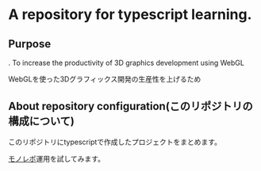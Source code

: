 # A repository for typescript learning.

## Purpose
. To increase the productivity of 3D graphics development using WebGL

WebGLを使った3Dグラフィックス開発の生産性を上げるため

## About repository configuration(このリポジトリの構成について)
このリポジトリにtypescriptで作成したプロジェクトをまとめます。

<a href="https://qiita.com/kohashi/items/88d39e2c8bb569d66524">モノレポ</a>運用を試してみます。
